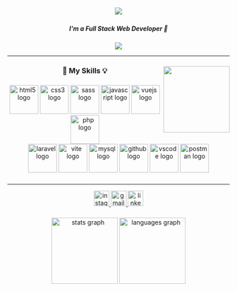 <h1 align="center">
    <img src="https://readme-typing-svg.herokuapp.com/?font=Righteous&size=35&center=true&vCenter=true&width=500&height=70&duration=3000&lines=Hi+There!+👋;+I'm+Gabriel+Pino!;" />
</h1>

###

<h5 align="center">I'm a Full Stack Web Developer 💛</h5>

###

<div align="center">
  <img src="https://visitor-badge.laobi.icu/badge?page_id=PinoGabriel.PinoGabriel&"  />
</div>

---

###

<img align="right" height="150" src="https://media.licdn.com/dms/image/D4D03AQGHGb7Z1G4WLA/profile-displayphoto-shrink_800_800/0/1710855116770?e=1718841600&v=beta&t=Axc4zb_nAHI3aruExoBetHLHJ-wPZhYWQO_WMYCudjk"  />

<h3 align="center">🧠 My Skills 💡</h3>

###

<div align="center">
  <img src="https://skillicons.dev/icons?i=html" height="65" alt="html5 logo"  />
  <img src="https://skillicons.dev/icons?i=css" height="65" alt="css3 logo"  />
  <img src="https://skillicons.dev/icons?i=sass" height="65" alt="sass logo"  />
  <img src="https://skillicons.dev/icons?i=js" height="65" alt="javascript logo"  />
  <img src="https://skillicons.dev/icons?i=vue" height="65" alt="vuejs logo"  />
  <img src="https://skillicons.dev/icons?i=php" height="65" alt="php logo"  />
</div>

<div align="center">
  <img src="https://skillicons.dev/icons?i=laravel" height="65" alt="laravel logo"  />
  <img src="https://skillicons.dev/icons?i=vite" height="65" alt="vite logo"  />
  <img src="https://skillicons.dev/icons?i=mysql" height="65" alt="mysql logo"  />
  <img src="https://skillicons.dev/icons?i=github" height="65" alt="github logo"  />
  <img src="https://skillicons.dev/icons?i=vscode" height="65" alt="vscode logo"  />
  <img src="https://skillicons.dev/icons?i=postman" height="65" alt="postman logo"  />
</div>

###

---

<div align="center">
  <a href="https://www.instagram.com/pinogabriel/?hl=it" target="_blank">
    <img src="https://img.shields.io/static/v1?message=Instagram&logo=instagram&label=&color=E4405F&logoColor=white&labelColor=&style=for-the-badge" height="35" alt="instagram logo"  />
  </a>
  <a href="mailto:pinogabriel01@gmail.com" target="_blank">
    <img src="https://img.shields.io/static/v1?message=Gmail&logo=gmail&label=&color=D14836&logoColor=white&labelColor=&style=for-the-badge" height="35" alt="gmail logo"  />
  </a>
  <a href="https://www.linkedin.com/in/gabriel-pino-01739b1b6/" target="_blank">
    <img src="https://img.shields.io/static/v1?message=LinkedIn&logo=linkedin&label=&color=0077B5&logoColor=white&labelColor=&style=for-the-badge" height="35" alt="linkedin logo"  />
  </a>
</div>

###

<div align="center">
  <img src="https://github-readme-stats.vercel.app/api?username=PinoGabriel&hide_title=false&hide_rank=false&show_icons=true&include_all_commits=true&count_private=true&disable_animations=false&theme=dracula&locale=en&hide_border=false&order=1" height="150" alt="stats graph"  />
  <img src="https://github-readme-stats.vercel.app/api/top-langs?username=PinoGabriel&locale=en&hide_title=false&layout=compact&card_width=320&langs_count=5&theme=dracula&hide_border=false&order=2" height="150" alt="languages graph"  />
</div>

